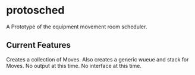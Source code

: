 # protosched
A Prototype of the equipment movement room scheduler.

## Current Features

Creates a collection of Moves. Also creates a generic wueue and stack for Moves. 
No output at this time.
No interface at this time.

